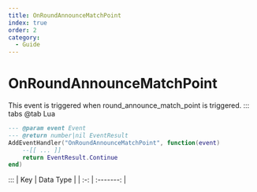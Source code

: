 ```yaml
---
title: OnRoundAnnounceMatchPoint
index: true
order: 2
category:
  - Guide
---
```


# OnRoundAnnounceMatchPoint
This event is triggered when round_announce_match_point is triggered.
::: tabs
@tab Lua
```lua
--- @param event Event
--- @return number|nil EventResult
AddEventHandler("OnRoundAnnounceMatchPoint", function(event)
    --[[ ... ]]
    return EventResult.Continue
end)
```

:::
| Key | Data Type |
| :-: | :-------: |